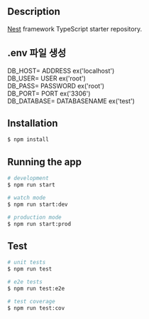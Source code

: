 ## Description

[Nest](https://github.com/nestjs/nest) framework TypeScript starter repository.

## .env 파일 생성
DB_HOST= ADDRESS ex('localhost') </br>
DB_USER= USER ex('root') </br>
DB_PASS= PASSWORD ex('root') </br>
DB_PORT= PORT ex('3306')</br>
DB_DATABASE= DATABASENAME ex('test')


## Installation

```bash
$ npm install
```

## Running the app

```bash
# development
$ npm run start

# watch mode
$ npm run start:dev

# production mode
$ npm run start:prod
```

## Test

```bash
# unit tests
$ npm run test

# e2e tests
$ npm run test:e2e

# test coverage
$ npm run test:cov
```
